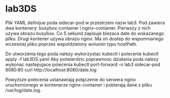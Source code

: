 # lab3DS
Plik YAML definijue poda sidecar-pod w przestrzeni nazw lab3.
Pod zawiera dwa kontenery: busybox-container i nginx-container.
Pierwszy z nich uzywa obrazu busybox. Co 5 sekund zapisuje biezaca date do wskazanego pliku.
Drugi kontener uzywa obrazu nginx. Ma on dostep do wspomnianego wczesniej pliku poprzez wspoldzielony wolumin typu hostPath.

Do utworzenia tego poda nalezy wykorzystac kubectl i polecenie
  kubectl apply -f lab3DS.yaml
Aby potwierdzic poprawnosc dzialania poda nalezy wykonac nastepujace polecenia
  kubectl port-forward -n lab3 sidecar-pod 8080:80
  curl http://localhost:8080/date.log

Powyższe polecenia ustanawiają połączenie do serwera nginx uruchomionego w kontenerze nginx-container i pobierają dane z pliku /var/log/date.log.
